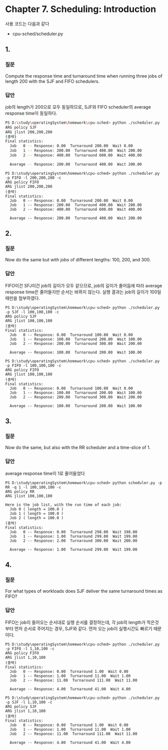 # Chapter 7. Scheduling: Introduction
사용 코드는 다음과 같다
* cpu-sched/scheduler.py
## 1.
### 질문
Compute the response time and turnaround time when running three jobs of length 200 with the SJF and FIFO schedulers.
### 답안
job의 length가 200으로 모두 동일하므로, SJF와 FIFO scheduler의 average response time이 동일하다.
```sh
PS D:\study\operatingSystem\homework\cpu-sched> python ./scheduler.py -p SJF -l 200,200,200 -c
ARG policy SJF
ARG jlist 200,200,200
(중략)
Final statistics:
  Job   0 -- Response: 0.00  Turnaround 200.00  Wait 0.00
  Job   1 -- Response: 200.00  Turnaround 400.00  Wait 200.00
  Job   2 -- Response: 400.00  Turnaround 600.00  Wait 400.00

  Average -- Response: 200.00  Turnaround 400.00  Wait 200.00
```
```
PS D:\study\operatingSystem\homework\cpu-sched> python ./scheduler.py -p FIFO -l 200,200,200 -c
ARG policy FIFO
ARG jlist 200,200,200
(중략)
Final statistics:
  Job   0 -- Response: 0.00  Turnaround 200.00  Wait 0.00
  Job   1 -- Response: 200.00  Turnaround 400.00  Wait 200.00
  Job   2 -- Response: 400.00  Turnaround 600.00  Wait 400.00

  Average -- Response: 200.00  Turnaround 400.00  Wait 200.00
```
## 2.
### 질문
Now do the same but with jobs of different lengths: 100, 200, and 300.
### 답안
FIFO이건 SFJ이건 job의 길이가 모두 같으므로, job의 길이가 줄어듬에 따라 average response time은 줄어들지만 순서는 바뀌지 않는다. 실행 결과는 job의 길이가 100일 때만을 첨부하였다.
```
PS D:\study\operatingSystem\homework\cpu-sched> python ./scheduler.py -p SJF -l 100,100,100 -c
ARG policy SJF
ARG jlist 100,100,100
(중략)
Final statistics:
  Job   0 -- Response: 0.00  Turnaround 100.00  Wait 0.00
  Job   1 -- Response: 100.00  Turnaround 200.00  Wait 100.00
  Job   2 -- Response: 200.00  Turnaround 300.00  Wait 200.00

  Average -- Response: 100.00  Turnaround 200.00  Wait 100.00

PS D:\study\operatingSystem\homework\cpu-sched> python ./scheduler.py -p FIFO -l 100,100,100 -c
ARG policy FIFO
ARG jlist 100,100,100
(중략)
Final statistics:
  Job   0 -- Response: 0.00  Turnaround 100.00  Wait 0.00
  Job   1 -- Response: 100.00  Turnaround 200.00  Wait 100.00
  Job   2 -- Response: 200.00  Turnaround 300.00  Wait 200.00

  Average -- Response: 100.00  Turnaround 200.00  Wait 100.00
```
## 3.
### 질문
Now do the same, but also with the RR scheduler and a time-slice of 1.
### 답안
average response time이 1로 줄어들었다
```
PS D:\study\operatingSystem\homework\cpu-sched> python scheduler.py -p RR -q 1 -l 100,100,100 -c
ARG policy RR
ARG jlist 100,100,100

Here is the job list, with the run time of each job:
  Job 0 ( length = 100.0 )
  Job 1 ( length = 100.0 )
  Job 2 ( length = 100.0 )
(중략)
Final statistics:
  Job   0 -- Response: 0.00  Turnaround 298.00  Wait 198.00
  Job   1 -- Response: 1.00  Turnaround 299.00  Wait 199.00
  Job   2 -- Response: 2.00  Turnaround 300.00  Wait 200.00

  Average -- Response: 1.00  Turnaround 299.00  Wait 199.00
```

## 4.
### 질문
For what types of workloads does SJF deliver the same turnaround times as FIFO?
### 답안
FIFO는 job이 들어오는 순서대로 실행 순서를 결정하는데, 각 job의 length가 작은것부터 먼저 순서로 주어지는 경우, SJF와 같다. 먼저 오는 job이 실행시간도 빠르기 때문이다.
```
PS D:\study\operatingSystem\homework\cpu-sched> python ./scheduler.py -p FIFO -l 1,10,100 -c
ARG policy FIFO
ARG jlist 1,10,100
(중략)
Final statistics:
  Job   0 -- Response: 0.00  Turnaround 1.00  Wait 0.00
  Job   1 -- Response: 1.00  Turnaround 11.00  Wait 1.00
  Job   2 -- Response: 11.00  Turnaround 111.00  Wait 11.00

  Average -- Response: 4.00  Turnaround 41.00  Wait 4.00

PS D:\study\operatingSystem\homework\cpu-sched> python ./scheduler.py -p SJF -l 1,10,100 -c
ARG policy SJF
ARG jlist 1,10,100
(중략)
Final statistics:
  Job   0 -- Response: 0.00  Turnaround 1.00  Wait 0.00
  Job   1 -- Response: 1.00  Turnaround 11.00  Wait 1.00
  Job   2 -- Response: 11.00  Turnaround 111.00  Wait 11.00

  Average -- Response: 4.00  Turnaround 41.00  Wait 4.00
```
